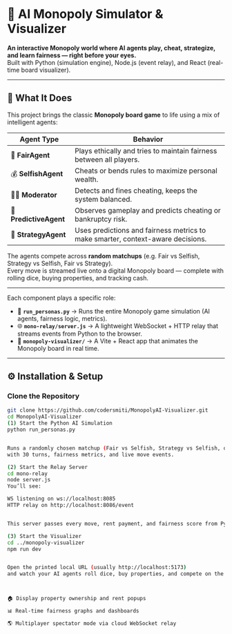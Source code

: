 # 🎲 AI Monopoly Simulator & Visualizer

**An interactive Monopoly world where AI agents play, cheat, strategize, and learn fairness — right before your eyes.**  
Built with Python (simulation engine), Node.js (event relay), and React (real-time board visualizer).

---

## 🧠 What It Does

This project brings the classic **Monopoly board game** to life using a mix of intelligent agents:

| Agent Type | Behavior |
|-------------|-----------|
| 🤝 **FairAgent** | Plays ethically and tries to maintain fairness between all players. |
| 💰 **SelfishAgent** | Cheats or bends rules to maximize personal wealth. |
| 🧑‍⚖️ **Moderator** | Detects and fines cheating, keeps the system balanced. |
| 🔮 **PredictiveAgent** | Observes gameplay and predicts cheating or bankruptcy risk. |
| 🧩 **StrategyAgent** | Uses predictions and fairness metrics to make smarter, context-aware decisions. |

The agents compete across **random matchups** (e.g. Fair vs Selfish, Strategy vs Selfish, Fair vs Strategy).  
Every move is streamed live onto a digital Monopoly board — complete with rolling dice, buying properties, and tracking cash.

---

Each component plays a specific role:

- 🧮 **`run_personas.py`** → Runs the entire Monopoly game simulation (AI agents, fairness logic, metrics).  
- 🌐 **`mono-relay/server.js`** → A lightweight WebSocket + HTTP relay that streams events from Python to the browser.  
- 🎨 **`monopoly-visualizer/`** → A Vite + React app that animates the Monopoly board in real time.

---

## ⚙️ Installation & Setup

### Clone the Repository

```bash
git clone https://github.com/codersmiti/MonopolyAI-Visualizer.git
cd MonopolyAI-Visualizer
(1) Start the Python AI Simulation
python run_personas.py


Runs a randomly chosen matchup (Fair vs Selfish, Strategy vs Selfish, or Fair vs Strategy)
with 30 turns, fairness metrics, and live move events.

(2) Start the Relay Server
cd mono-relay
node server.js
You’ll see:

WS listening on ws://localhost:8085
HTTP relay on http://localhost:8086/event


This server passes every move, rent payment, and fairness score from Python → Browser in real time.

(3) Start the Visualizer
cd ../monopoly-visualizer
npm run dev


Open the printed local URL (usually http://localhost:5173)
and watch your AI agents roll dice, buy properties, and compete on the board



🏠 Display property ownership and rent popups

📊 Real-time fairness graphs and dashboards

🌎 Multiplayer spectator mode via cloud WebSocket relay

